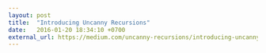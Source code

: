 ```yaml
---
layout: post
title:  "Introducing Uncanny Recursions"
date:   2016-01-20 18:34:10 +0700
external_url: https://medium.com/uncanny-recursions/introducing-uncanny-recursions-e7e2ffe732ff
---
```

